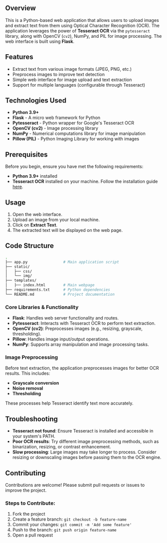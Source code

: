 ## Overview

This is a Python-based web application that allows users to upload images and extract text from them using Optical Character Recognition (OCR). The application leverages the power of **Tesseract OCR** via the `pytesseract` library, along with OpenCV (`cv2`), NumPy, and PIL for image processing. The web interface is built using **Flask**.

## Features

- Extract text from various image formats (JPEG, PNG, etc.)
- Preprocess images to improve text detection
- Simple web interface for image upload and text extraction
- Support for multiple languages (configurable through Tesseract)

## Technologies Used

- **Python 3.9+**
- **Flask** - A micro web framework for Python
- **Pytesseract** - Python wrapper for Google's Tesseract OCR
- **OpenCV (cv2)** - Image processing library
- **NumPy** - Numerical computations library for image manipulation
- **Pillow (PIL)** - Python Imaging Library for working with images

## Prerequisites

Before you begin, ensure you have met the following requirements:

- **Python 3.9+** installed
- **Tesseract OCR** installed on your machine. Follow the installation guide [here](https://github.com/tesseract-ocr/tesseract).

## Usage

1. Open the web interface.
2. Upload an image from your local machine.
3. Click on **Extract Text**.
4. The extracted text will be displayed on the web page.

## Code Structure

```bash
.
├── app.py                # Main application script
├── static/
│   ├── css/
│   └── img/
├── templates/
│   ├── index.html        # Main webpage
├── requirements.txt      # Python dependencies
└── README.md             # Project documentation
```

### Core Libraries & Functionality

- **Flask**: Handles web server functionality and routes.
- **Pytesseract**: Interacts with Tesseract OCR to perform text extraction.
- **OpenCV (cv2)**: Preprocesses images (e.g., resizing, grayscale, thresholding).
- **Pillow**: Handles image input/output operations.
- **NumPy**: Supports array manipulation and image processing tasks.

### Image Preprocessing

Before text extraction, the application preprocesses images for better OCR results. This includes:

- **Grayscale conversion**
- **Noise removal**
- **Thresholding**

These processes help Tesseract identify text more accurately.


## Troubleshooting

- **Tesseract not found**: Ensure Tesseract is installed and accessible in your system's PATH.
- **Poor OCR results**: Try different image preprocessing methods, such as binarization, resizing, or contrast enhancement.
- **Slow processing**: Large images may take longer to process. Consider resizing or downscaling images before passing them to the OCR engine.

## Contributing

Contributions are welcome! Please submit pull requests or issues to improve the project.

### Steps to Contribute:

1. Fork the project
2. Create a feature branch: `git checkout -b feature-name`
3. Commit your changes: `git commit -m 'Add some feature'`
4. Push to the branch: `git push origin feature-name`
5. Open a pull request

